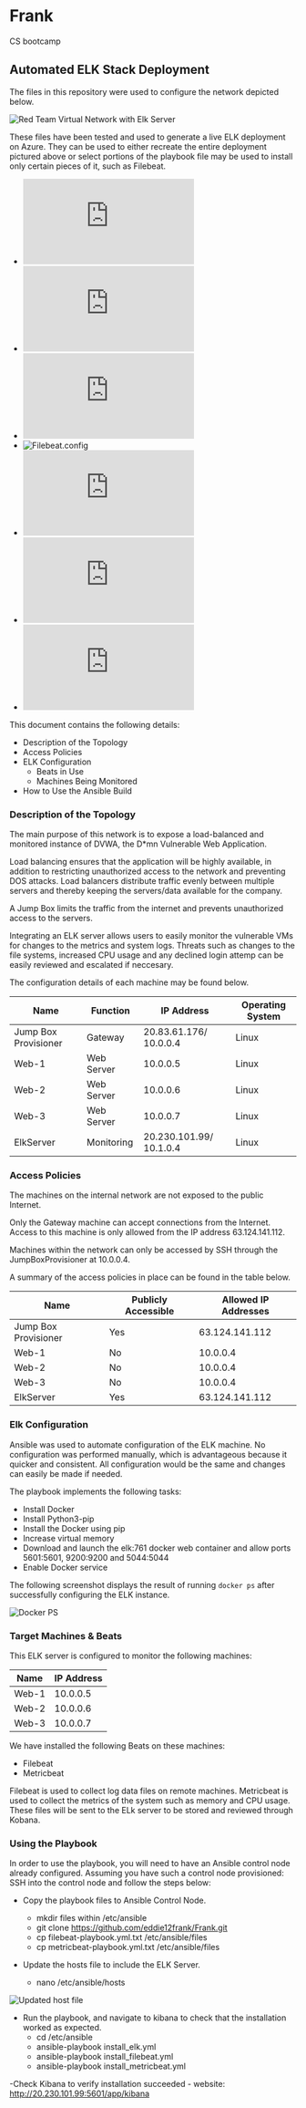 # Frank
CS bootcamp
## Automated ELK Stack Deployment

The files in this repository were used to configure the network depicted below.

![Red Team Virtual Network with Elk Server](https://github.com/eddie12frank/Frank/blob/main/Diagram/Red%20Team%20Virtual%20Network%20with%20Elk%20Server.png)

These files have been tested and used to generate a live ELK deployment on Azure. They can be used to either recreate the entire deployment pictured above or select portions of the playbook file may be used to install only certain pieces of it, such as Filebeat.

  - ![Ansible.cfg](https://github.com/eddie12frank/Frank/blob/main/Ansible/ansible.cfg.txt)
  - ![Hosts.txt](https://github.com/eddie12frank/Frank/blob/main/Ansible/hosts.txt)
  - ![Install Elk.txt](https://github.com/eddie12frank/Frank/blob/main/Ansible/filebeat-config.yml.txt)
  - ![Filebeat.config]("C:\Users\frank\Frank\Ansible\filebeat-config.yml.txt")
  - ![Filebeat-playbook](https://github.com/eddie12frank/Frank/blob/main/Ansible/filebeat-playbook.yml.txt)
  - ![Metricbeat.config](https://github.com/eddie12frank/Frank/blob/main/Ansible/metricbeat-config.yml.txt)
  - ![Metricbeat-playbook](https://github.com/eddie12frank/Frank/blob/main/Ansible/metricbeat-playbook.yml.txt)

This document contains the following details:
- Description of the Topology
- Access Policies
- ELK Configuration
  - Beats in Use
  - Machines Being Monitored
- How to Use the Ansible Build


### Description of the Topology

The main purpose of this network is to expose a load-balanced and monitored instance of DVWA, the D*mn Vulnerable Web Application.

Load balancing ensures that the application will be highly available, in addition to restricting unauthorized access to the network and preventing DOS attacks.  Load balancers distribute traffic evenly between multiple servers and thereby keeping the servers/data available for the company.  

A Jump Box limits the traffic from the internet and prevents unauthorized access to the servers.

Integrating an ELK server allows users to easily monitor the vulnerable VMs for changes to the metrics and system logs.  Threats such as changes to the file systems, increased CPU usage and any declined login attemp can be easily reviewed and escalated if neccesary.    

The configuration details of each machine may be found below.


| Name                 | Function   | IP Address              | Operating System |
|----------------------|------------|-------------------------|------------------|
| Jump Box Provisioner | Gateway    | 20.83.61.176/ 10.0.0.4  | Linux            |
| Web-1                | Web Server | 10.0.0.5                | Linux            |
| Web-2                | Web Server | 10.0.0.6                | Linux            |
| Web-3                | Web Server | 10.0.0.7                | Linux            |
| ElkServer            | Monitoring | 20.230.101.99/ 10.1.0.4 | Linux            |

### Access Policies

The machines on the internal network are not exposed to the public Internet. 

Only the Gateway machine can accept connections from the Internet. Access to this machine is only allowed from the IP address 63.124.141.112.

Machines within the network can only be accessed by SSH through the JumpBoxProvisioner at 10.0.0.4.

A summary of the access policies in place can be found in the table below.

| Name                 | Publicly Accessible | Allowed IP Addresses |
|----------------------|---------------------|----------------------|
| Jump Box Provisioner | Yes                 | 63.124.141.112       |
| Web-1                | No                  | 10.0.0.4             |
| Web-2                | No                  | 10.0.0.4             |
| Web-3                | No                  | 10.0.0.4             |
| ElkServer            | Yes                 | 63.124.141.112       |

### Elk Configuration

Ansible was used to automate configuration of the ELK machine. No configuration was performed manually, which is advantageous because it quicker and consistent.  All configuration would be the same and changes can easily be made if needed.

The playbook implements the following tasks:
- Install Docker
- Install Python3-pip
- Install the Docker using pip
- Increase virtual memory
- Download and launch the elk:761 docker web container and allow ports 5601:5601, 9200:9200 and 5044:5044
- Enable Docker service

The following screenshot displays the result of running `docker ps` after successfully configuring the ELK instance.

![Docker PS](https://github.com/eddie12frank/Frank/blob/main/Images/Docker%20PS.png)

### Target Machines & Beats
This ELK server is configured to monitor the following machines:

| Name  | IP Address |
|-------|------------|
| Web-1 | 10.0.0.5   |
| Web-2 | 10.0.0.6   |
| Web-3 | 10.0.0.7   |

We have installed the following Beats on these machines:
- Filebeat
- Metricbeat

Filebeat is used to collect log data files on remote machines.  Metricbeat is used to collect the metrics of the system such as memory and CPU usage.  These files will be sent to the ELk server to be stored and reviewed through Kobana.

### Using the Playbook
In order to use the playbook, you will need to have an Ansible control node already configured. Assuming you have such a control node provisioned: 
SSH into the control node and follow the steps below:
- Copy the playbook files to Ansible Control Node.
	- mkdir files within /etc/ansible
	- git clone https://github.com/eddie12frank/Frank.git
	- cp filebeat-playbook.yml.txt /etc/ansible/files
	- cp metricbeat-playbook.yml.txt /etc/ansible/files

- Update the hosts file to include the ELK Server.
	- nano /etc/ansible/hosts
	
![Updated host file](https://github.com/eddie12frank/Frank/blob/main/Images/Update%20Host%20File.png)
	
- Run the playbook, and navigate to kibana to check that the installation worked as expected.
	- cd /etc/ansible
	- ansible-playbook install_elk.yml 
	- ansible-playbook install_filebeat.yml 
	- ansible-playbook install_metricbeat.yml 

-Check Kibana to verify installation succeeded
	- website: http://20.230.101.99:5601/app/kibana



